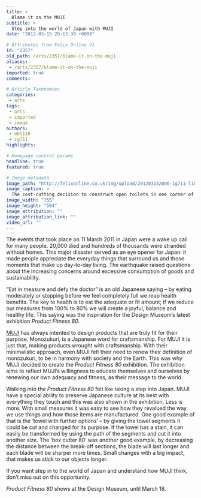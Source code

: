 ```yaml
---
title: >
  Blame it on the MUJI
subtitle: >
  Step into the world of Japan with MUJI
date: "2012-03-15 20:13:39 +0000"

# Attributes from Felix Online V1
id: "2357"
old_path: /arts/2357/blame-it-on-the-muji
aliases:
 - /arts/2357/blame-it-on-the-muji
imported: true
comments:

# Article Taxonomies
categories:
 - arts
tags:
 - arts
 - imported
 - image
authors:
 - ebl110
 - ig711
highlights:

# Homepage control params
headline: true
featured: true

# Image metadata
image_path: "http://felixonline.co.uk/img/upload/201203152006-ig711-l1010502.jpg"
image_caption: >
  The cost-cutting decision to construct open toilets in one corner of the exhbition was not widely we
image_width: "755"
image_height: "504"
image_attribution: ""
image_attribution_link: ""
video_url: ""
---
```


The events that took place on 11 March 2011 in Japan were a wake up call for many people. 20,000 died and hundreds of thousands were stranded without homes. This major disaster served as an eye opener for Japan: it made people appreciate the everyday things that surround us and those moments that make up day-to-day living. The earthquake raised questions about the increasing concerns around excessive consumption of goods and sustainability.

“Eat in measure and defy the doctor” is an old Japanese saying – by eating moderately or stopping before we feel completely full we reap health benefits. The key to health is to eat the adequate or fit amount; if we reduce our measures from 100% to 80% we will create a joyful, balance and healthy life. This saying was the inspiration for the Design Museum’s latest exhibition _Product Fitness 80_.

[MUJI](http://www.muji.eu/) has always intented to design products that are truly fit for their purpose. Monozukuri, is a Japanese word for craftsmanship. For MUJI it is just that, making products wrought with craftsmanship. With their minimalistic approach, even MUJI felt their need to renew their definition of monozukuri, to be in harmony with society and the Earth. This was why MUJI decided to create the _Product Fitness 80_ exhibition. The exhibition aims to reflect MUJI’s willingness to educate themselves and ourselves by renewing our own adequacy and fitness, as their message to the world.

Walking into the _Product Fitness 80_ felt like taking a step into Japan. MUJI have a special ability to preserve Japanese culture at its best with everything they touch and this was also shown in the exhibition. Less is more. With small measures it was easy to see how they revalued the way we use things and how those items are manufactured. One good example of that is the ‘towel with further options’ – by giving the towel segments it could be cut and changed for its purpose. If the towel has a stain, it can easily be transformed by using the path of the segments and cut it into another size. The ‘box cutter 80’ was another good example, by decreasing the distance between the break-off sections, the blade will last longer and each blade will be sharper more times. Small changes with a big impact, that makes us stick to our objects longer.

If you want step in to the world of Japan and understand how MUJI think, don’t miss out on this opportunity.

_Product Fitness 80_ shows at the Design Museum, until March 18.

